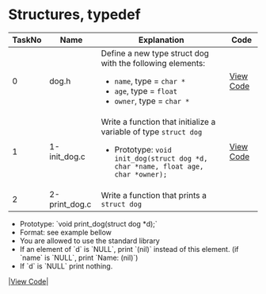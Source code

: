 <h1> Structures, typedef </h1>

| TaskNo | Name | Explanation | Code |
|-------|-------|------------|-------|
| 0 | dog.h | Define a new type struct dog with the following elements:<ul><li>`name`, type = `char *`</li><li>`age`, type = `float`</li><li>`owner`, type = `char *`</li></ul> | <a href = "https://github.com/nyaliti/alx-low_level_programming/blob/main/0x0E-structures_typedef/dog.h"> View Code </a> |
| 1 | 1-init_dog.c | Write a function that initialize a variable of type `struct dog`<ul><li> Prototype: `void init_dog(struct dog *d, char *name, float age, char *owner);`</li></ul> | <a href = "#"> View Code </a> |
|2| 2-print_dog.c | Write a function that prints a `struct dog`
<ul>
<li>Prototype: `void print_dog(struct dog *d);`</li>
<li> Format: see example bellow</li>
<li>You are allowed to use the standard library</li>
<li>If an element of `d` is `NULL`, print `(nil)` instead of this element. (if `name` is `NULL`, print `Name: (nil)`)</li>
<li>If `d` is `NULL` print nothing.</li>
</ul>|<a href="https://github.com/nyaliti/alx-low_level_programming/blob/main/0x0E-structures_typedef/2-print_dog.c">View Code</a>|
